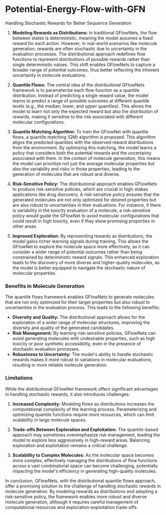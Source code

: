 # Potential-Energy-Flow-with-GFN
Handling Stochastic Rewards for Better Sequence Generation 

1. **Modeling Rewards as Distributions:** In traditional GFlowNets, the flow between states is deterministic, meaning the model assumes a fixed reward for each action. However, in real-world scenarios like molecule generation, rewards are often stochastic due to uncertainty in the evaluation processes. The distributional approach redefines flow functions to represent distributions of possible rewards rather than single deterministic values. This shift enables GFlowNets to capture a broader range of potential outcomes, thus better reflecting the inherent uncertainty in molecule evaluations.

2. **Quantile Flows:** The central idea of the distributional GFlowNets framework is to parameterize each flow function as a quantile distribution. Instead of predicting a single reward value, the model learns to predict a range of possible outcomes at different quantile levels (e.g., the median, lower, and upper quantiles). This allows the model to learn not only the expected reward but also the distribution of rewards, making it sensitive to the risk associated with different molecular configurations.

3. **Quantile Matching Algorithm:** To train the GFlowNet with quantile flows, a quantile matching (QM) algorithm is proposed. This algorithm aligns the predicted quantiles with the observed reward distributions from the environment. By optimizing this matching, the model learns a policy that considers both the potential rewards and the uncertainty associated with them. In the context of molecule generation, this means the model can prioritize not just the average molecular properties but also the variability and risks in those properties, leading to the generation of molecules that are robust and diverse.

4. **Risk-Sensitive Policy:** The distributional approach enables GFlowNets to produce risk-sensitive policies, which are crucial in high-stakes applications like drug discovery. A risk-sensitive policy ensures that the generated molecules are not only optimized for desired properties but are also robust to uncertainties in their evaluations. For instance, if there is variability in the toxicity evaluation of a molecule, a risk-sensitive policy would guide the GFlowNet to avoid molecular configurations that could result in high toxicity, even if they show promising properties in other areas.

5. **Improved Exploration:** By representing rewards as distributions, the model gains richer learning signals during training. This allows the GFlowNet to explore the molecule space more effectively, as it can consider a wider range of potential outcomes rather than being constrained by deterministic reward signals. This enhanced exploration leads to the discovery of more diverse and higher-quality molecules, as the model is better equipped to navigate the stochastic nature of molecular properties.

### Benefits in Molecule Generation

The quantile flows framework enables GFlowNets to generate molecules that are not only optimized for their target properties but also robust to uncertainties in the evaluation process. This leads to the following benefits:

- **Diversity and Quality:** The distributional approach allows for the exploration of a wider range of molecular structures, improving the diversity and quality of the generated candidates.
- **Risk Management:** By learning risk-sensitive policies, GFlowNets can avoid generating molecules with undesirable properties, such as high toxicity or poor synthetic accessibility, even in the presence of stochastic evaluation processes.
- **Robustness to Uncertainty:** The model's ability to handle stochastic rewards makes it more robust to variations in molecular evaluations, resulting in more reliable molecule generation.

### Limitations

While the distributional GFlowNet framework offers significant advantages in handling stochastic rewards, it also introduces challenges:

1. **Increased Complexity:** Modeling flows as distributions increases the computational complexity of the learning process. Parameterizing and optimizing quantile functions require more resources, which can limit scalability in large molecule spaces.

2. **Trade-offs Between Exploration and Exploitation:** The quantile-based approach may sometimes overemphasize risk management, leading the model to explore less aggressively in high-reward areas. Balancing exploration and exploitation remains a critical challenge.

3. **Scalability to Complex Molecules:** As the molecular space becomes more complex, effectively managing the distributions of flow functions across a vast combinatorial space can become challenging, potentially impacting the model's efficiency in generating high-quality molecules.

In conclusion, GFlowNets, with the distributional quantile flows approach, offer a promising solution to the challenge of handling stochastic rewards in molecule generation. By modeling rewards as distributions and adopting a risk-sensitive policy, the framework enables more robust and diverse molecule generation, although it requires careful management of computational resources and exploration-exploitation trade-offs.
